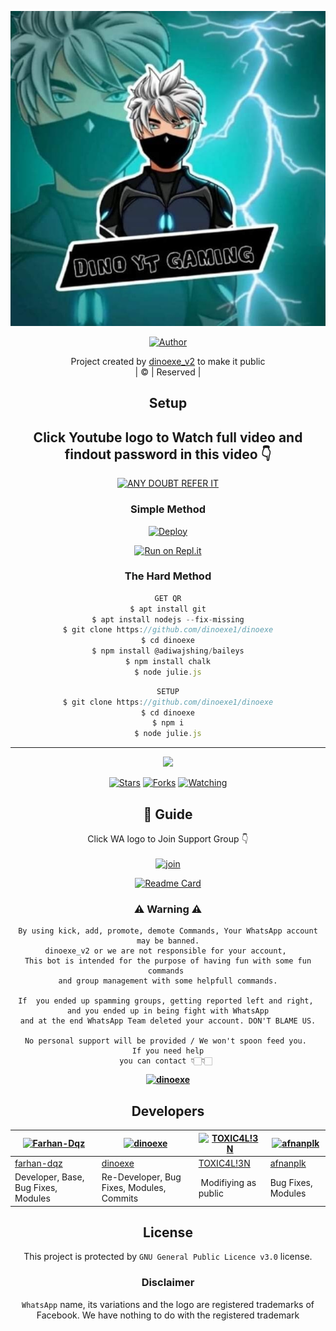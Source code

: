 <div align="center">

 </a>
</p>
<div align="center">
  <p align="center">
<img src=KITTUNI.jpg>
</p>
  <p align="center">
<a href="https://github.com/cyberchekuthan"><img title="Author" src="https://img.shields.io/badge/DINO-EXE-cyberchekuthan/dinoexe_v2?color=blue&style=for-the-badge&logo=whatsapp"></a>
</p
</div>
<p align="center">
Project created by <a href="https://github.com/cyberchekuthan">dinoexe_v2</a> to make it public
    <br>
       | © |
        Reserved |
    <br> 
</p>

## Setup
<div align="center"> 


## Click Youtube logo to Watch full video and findout password in this video 👇

 [![ANY DOUBT REFER IT](https://www.linkpicture.com/q/YouTube-Logo-700x394.png)](https://youtu.be/5MKycJxmA4c)


  ### Simple Method
  
[![Deploy](https://www.herokucdn.com/deploy/button.svg)](https://heroku.com/deploy?template=https://github.com/dinoexe1/dinoexe.git)



  
[![Run on Repl.it](https://repl.it/badge/github/quiec/whatsAlfa)](https://replit.com/@dinoexe/dinoexe)
  
### The Hard Method
```js
GET QR
$ apt install git
$ apt install nodejs --fix-missing
$ git clone https://github.com/dinoexe1/dinoexe
$ cd dinoexe
$ npm install @adiwajshing/baileys
$ npm install chalk
$ node julie.js
```
      
```js
SETUP
$ git clone https://github.com/dinoexe1/dinoexe
$ cd dinoexe
$ npm i
$ node julie.js
```

----

  <p align="center">
  <a href="httsp://github.com/dinoexe1/dinoexe">
    
<a href="https://github.com/dinoexe1/followers">
<img src="https://img.shields.io/github/repo-size/cyberchekuthan/dinoexe_v2?color=green&label=Repo%20total%20size&style=plastic">
<p align="center">
<a href="https://github.com/dinoexe1/followers"
<img title="Followers" src="https://img.shields.io/github/followers/dinoexe1?color=blue&style=flat-square"></a>
<a href="https://github.com/dinoexe1/dinoexe/stargazers/"><img title="Stars" src="https://img.shields.io/github/stars/dinoexe1/dinoexe?color=blue&style=flat-square"></a>
<a href="https://github.com/dinoexe1/dinoexe/network/members"><img title="Forks" src="https://img.shields.io/github/forks/dinoexe1/dinoexe?color=blue&style=flat-square"></a>
<a href="https://github.com/dinoexe1/dinoexe/watchers"><img title="Watching" src="https://img.shields.io/github/watchers/dinoexe1/dinoexe?label=Watchers&color=blue&style=flat-square"></a>
</p>

## 📢 Guide
Click WA logo to Join Support Group 👇
    <br>
<br>
  [![join](https://github.com/Alien-alfa/PublicBot/blob/main/wlogo.svg.png)](https://chat.whatsapp.com/CbRlEux876XFsWQfIlOKty)
  <div align="center">
       
  [![Readme Card](https://github-readme-stats.vercel.app/api/pin/?username=dinoexe1&repo=dinoexe&theme=nightowl)](https://github.com/dinoexe1/dinoexe)
  </div>
    
### ⚠ Warning ⚠

```
By using kick, add, promote, demote Commands, Your WhatsApp account may be banned.
dinoexe_v2 or we are not responsible for your account, 
This bot is intended for the purpose of having fun with some fun commands 
and group management with some helpfull commands.

If  you ended up spamming groups, getting reported left and right, 
and you ended up in being fight with WhatsApp
and at the end WhatsApp Team deleted your account. DON'T BLAME US.

No personal support will be provided / We won't spoon feed you. 
If you need help
you can contact 👇🏻👇🏻 
```
**[![dinoexe](https://www.linkpicture.com/q/WHTSPP-LOGO.png)](http://wa.me/+994408993612?text=Can%20you%20help%20bro)**

## Developers
  <div align="center">
    
  [![Farhan-Dqz](https://github.com/farhan-dqz.png?size=100)](https://github.com/farhan-dqz) | [![dinoexe](https://github.com/dinoexe1.png?size=100)](https://github.com/dinoexe1) |  [![TOXIC4L!3N](https://github.com/Alien-alfa.png?size=100)](https://github.com/AI-VIKI) | [![afnanplk](https://github.com/afnanplk.png?size=100)](https://github.com/afnanplk) 
----|----|----|----
[farhan-dqz](https://github.com/farhan-dqz) | [dinoexe](https://github.com/dinoexe1) | [TOXIC4L!3N](https://github.com/AI-VIKI) | [afnanplk](https://github.com/afnanplk) 
Developer, Base, Bug Fixes, Modules| Re-Developer, Bug Fixes, Modules, Commits |  Modifiying  as   public | Bug Fixes, Modules 
  </div>
    


## License
This project is protected by `GNU General Public Licence v3.0` license.

### Disclaimer
`WhatsApp` name, its variations and the logo are registered trademarks of Facebook. We have nothing to do with the registered trademark
